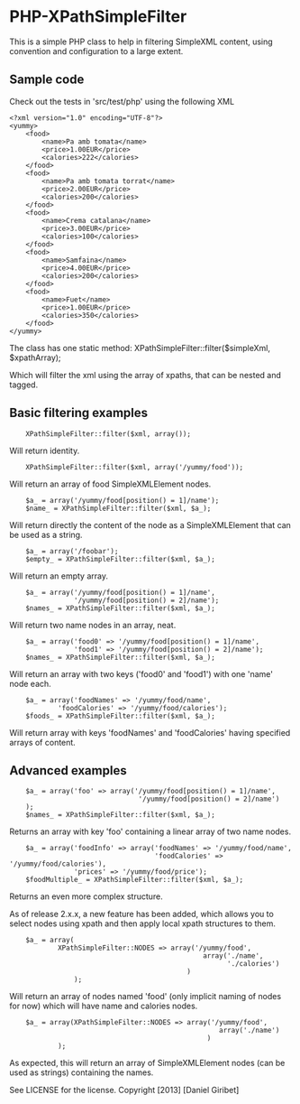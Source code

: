 PHP-XPathSimpleFilter
=====================

This is a simple PHP class to help in filtering SimpleXML content, using convention and configuration to a large extent.

Sample code
-----------
Check out the tests in 'src/test/php' using the following XML


	<?xml version="1.0" encoding="UTF-8"?>
	<yummy>
		<food>
			<name>Pa amb tomata</name>
			<price>1.00EUR</price>
			<calories>222</calories>
		</food>
		<food>
			<name>Pa amb tomata torrat</name>
			<price>2.00EUR</price>
			<calories>200</calories>
		</food>
		<food>
			<name>Crema catalana</name>
			<price>3.00EUR</price>
			<calories>100</calories>
		</food>
		<food>
			<name>Samfaina</name>
			<price>4.00EUR</price>
			<calories>200</calories>
		</food>
		<food>
			<name>Fuet</name>
			<price>1.00EUR</price>
			<calories>350</calories>
		</food>
	</yummy>


The class has one static method: 
	XPathSimpleFilter::filter($simpleXml, $xpathArray);

Which will filter the xml using the array of xpaths, that can be nested and tagged.


Basic filtering examples
------------------------

		XPathSimpleFilter::filter($xml, array());

Will return identity.

		XPathSimpleFilter::filter($xml, array('/yummy/food'));

Will return an array of food SimpleXMLElement nodes.

		$a_ = array('/yummy/food[position() = 1]/name');
		$name_ = XPathSimpleFilter::filter($xml, $a_);

Will return directly the content of the node as a SimpleXMLElement that can be used as a string.

		$a_ = array('/foobar');
		$empty_ = XPathSimpleFilter::filter($xml, $a_);

Will return an empty array.

		$a_ = array('/yummy/food[position() = 1]/name',
					'/yummy/food[position() = 2]/name');
		$names_ = XPathSimpleFilter::filter($xml, $a_);

Will return two name nodes in an array, neat.

		$a_ = array('food0' => '/yummy/food[position() = 1]/name',
				 	'food1' => '/yummy/food[position() = 2]/name');
		$names_ = XPathSimpleFilter::filter($xml, $a_);

Will return an array with two keys ('food0' and 'food1') with one 'name' node each.

		$a_ = array('foodNames' => '/yummy/food/name',
				'foodCalories' => '/yummy/food/calories');
		$foods_ = XPathSimpleFilter::filter($xml, $a_);

Will return array with keys 'foodNames' and 'foodCalories' having specified arrays of content.


Advanced examples
-----------------

		$a_ = array('foo' => array('/yummy/food[position() = 1]/name',
									'/yummy/food[position() = 2]/name')
		);
		$names_ = XPathSimpleFilter::filter($xml, $a_);

Returns an array with key 'foo' containing a linear array of two name nodes.

		$a_ = array('foodInfo' => array('foodNames' => '/yummy/food/name',
										'foodCalories' => '/yummy/food/calories'),
					'prices' => '/yummy/food/price');
		$foodMultiple_ = XPathSimpleFilter::filter($xml, $a_);

Returns an even more complex structure.

As of release 2.x.x, a new feature has been added, which allows you to select nodes using xpath and then apply local xpath structures to them.

		$a_ = array(
				XPathSimpleFilter::NODES => array('/yummy/food', 
													array('./name',
														  './calories')
												)
					);

Will return an array of nodes named 'food' (only implicit naming of nodes for now) which will have name and calories nodes.

		$a_ = array(XPathSimpleFilter::NODES => array('/yummy/food', 
														array('./name')
													 )
				);

As expected, this will return an array of SimpleXMLElement nodes (can be used as strings) containing the names.


See LICENSE for the license.
Copyright [2013] [Daniel Giribet]

